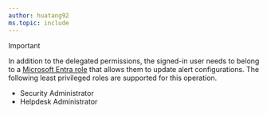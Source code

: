 ```yaml
---
author: huatang92
ms.topic: include
---
```


> [!IMPORTANT]
> In addition to the delegated permissions, the signed-in user needs to belong to a [Microsoft Entra role](/entra/identity/role-based-access-control/permissions-reference?toc=%2Fgraph%2Ftoc.json) that allows them to update alert configurations. The following least privileged roles are supported for this operation.
> - Security Administrator
> - Helpdesk Administrator